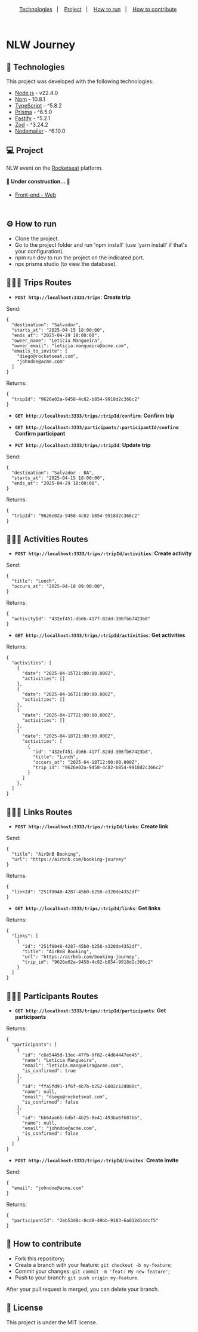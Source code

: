 <p align="center">
  <a href="#-technologies">Technologies</a>&nbsp;&nbsp;&nbsp;|&nbsp;&nbsp;&nbsp;
  <a href="#-project">Project</a>&nbsp;&nbsp;&nbsp;|&nbsp;&nbsp;&nbsp;
  <a href="#-how-to-run">How to run</a>&nbsp;&nbsp;&nbsp;|&nbsp;&nbsp;&nbsp;
  <a href="#-how-to-contribute">How to contribute</a>&nbsp;&nbsp;&nbsp;
</p>

<br>

# NLW Journey

## 🚀 Technologies

This project was developed with the following technologies:

- [Node.js](https://nodejs.org/en/) - v22.4.0
- [Npm](https://www.npmjs.com/) - 10.8.1
- [TypeScript](https://www.typescriptlang.org/) - ^5.8.2
- [Prisma](https://www.prisma.io/docs) - ^6.5.0
- [Fastify](https://www.fastify.io/) - ^5.2.1
- [Zod](https://zod.dev/) - ^3.24.2
- [Nodemailer](https://www.nodemailer.com/) - ^6.10.0

## 💻 Project

NLW event on the [Rocketseat](https://www.rocketseat.com.br/) platform.

<h4>
	🚧  Under construction...  🚧
</h4>

- [Front-end - Web](https://github.com/leticea/nlw-journey-react)

<p align="center">
  <img alt="" src=".github/image.png">
</p>

<p align="center">
  <img alt="" src=".github/image2.png">
</p>

## ⚙️ How to run

- Clone the project.
- Go to the project folder and run 'npm install' (use 'yarn install' if that's your configuration).
- npm run dev to run the project on the indicated port.
- npx prisma studio (to view the database).

## 👩🏿‍💻 Trips Routes

- **`POST http://localhost:3333/trips`**: <b>Create trip</b>

Send:

```
{
  "destination": "Salvador",
  "starts_at": "2025-04-15 18:00:00",
  "ends_at": "2025-04-29 18:00:00",
  "owner_name": "Letícia Mangueira",
  "owner_email": "leticia.mangueira@acme.com",
  "emails_to_invite": [
    "diego@rocketseat.com",
    "johndoe@acme.com"
  ]
}
```

Returns:

```
{
  "tripId": "9626e02a-9458-4c82-b854-9918d2c366c2"
}
```

- **`GET http://localhost:3333/trips/:tripId/confirm`**: <b>Confirm trip</b>

- **`GET http://localhost:3333/participants/:participantId/confirm`**: <b>Confirm participant</b>

- **`PUT http://localhost:3333/trips/:tripId`**: <b>Update trip</b>

Send:

```
{
  "destination": "Salvador - BA",
  "starts_at": "2025-04-15 18:00:00",
  "ends_at": "2025-04-29 18:00:00",
}
```

Returns:

```
{
  "tripId": "9626e02a-9458-4c82-b854-9918d2c366c2"
}
```

## 👩🏿‍💻 Activities Routes

- **`POST http://localhost:3333/trips/:tripId/activities`**: <b>Create activity</b>

Send:

```
{
  "title": "Lunch",
  "occurs_at": "2025-04-18 09:00:00",
}
```

Returns:

```
{
  "activityId": "432ef451-db66-417f-82dd-306fb67423b8"
}
```

- **`GET http://localhost:3333/trips/:tripId/activities`**: <b>Get activities</b>

Returns:

```
{
  "activities": [
    {
      "date": "2025-04-15T21:00:00.000Z",
      "activities": []
    },
    {
      "date": "2025-04-16T21:00:00.000Z",
      "activities": []
    },
    {
      "date": "2025-04-17T21:00:00.000Z",
      "activities": []
    },
    {
      "date": "2025-04-18T21:00:00.000Z",
      "activities": [
        {
          "id": "432ef451-db66-417f-82dd-306fb67423b8",
          "title": "Lunch",
          "occurs_at": "2025-04-18T12:00:00.000Z",
          "trip_id": "9626e02a-9458-4c82-b854-9918d2c366c2"
        }
      ]
    },
  ]
}
```

## 👩🏿‍💻 Links Routes

- **`POST http://localhost:3333/trips/:tripId/links`**: <b>Create link</b>

Send:

```
{
  "title": "AirBnB Booking",
  "url": "https://airbnb.com/booking-journey"
}
```

Returns:

```
{
  "linkId": "251f8048-4287-45b0-b258-a320de4352df"
}
```

- **`GET http://localhost:3333/trips/:tripId/links`**: <b>Get links</b>

Returns:

```
{
  "links": [
    {
      "id": "251f8048-4287-45b0-b258-a320de4352df",
      "title": "AirBnB Booking",
      "url": "https://airbnb.com/booking-journey",
      "trip_id": "9626e02a-9458-4c82-b854-9918d2c366c2"
    }
  ]
}
```

## 👩🏿‍💻 Participants Routes

- **`GET http://localhost:3333/trips/:tripId/participants`**: <b>Get participants</b>

Returns:

```
{
  "participants": [
    {
      "id": "c6e5445d-13ec-47fb-9f82-c4d64447ee45",
      "name": "Letícia Mangueira",
      "email": "leticia.mangueira@acme.com",
      "is_confirmed": true
    },
    {
      "id": "ffa5fd91-1f6f-4b7b-b252-6802c12d080c",
      "name": null,
      "email": "diego@rocketseat.com",
      "is_confirmed": false
    },
    {
      "id": "bb64ae65-6dbf-4b25-8e41-493ba6f687bb",
      "name": null,
      "email": "johndoe@acme.com",
      "is_confirmed": false
    }
  ]
}
```

- **`POST http://localhost:3333/trips/:tripId/invites`**: <b>Create invite</b>

Send:

```
{
  "email": "johndoe@acme.com"
}
```

Returns:

```
{
  "participantId": "2eb53d8c-8cd8-49bb-9183-6a012d14dcf5"
}
```

## 🤔 How to contribute

- Fork this repository;
- Create a branch with your feature: `git checkout -b my-feature`;
- Commit your changes: `git commit -m 'feat: My new feature'`;
- Push to your branch: `git push origin my-feature`.

After your pull request is merged, you can delete your branch.

## 📝 License

This project is under the MIT license.
